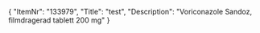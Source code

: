 {
  "ItemNr": "133979",
  "Title": "test",
  "Description": "Voriconazole Sandoz, filmdragerad tablett 200 mg"
}